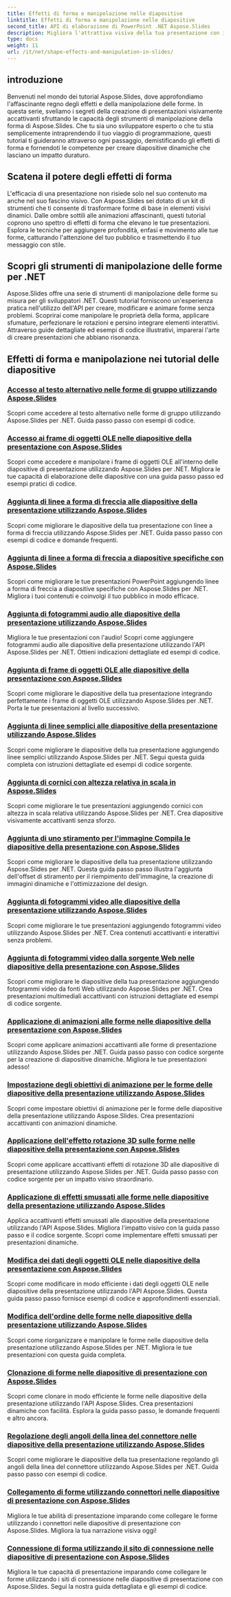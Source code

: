 ```yaml
---
title: Effetti di forma e manipolazione nelle diapositive
linktitle: Effetti di forma e manipolazione nelle diapositive
second_title: API di elaborazione di PowerPoint .NET Aspose.Slides
description: Migliora l'attrattiva visiva della tua presentazione con i tutorial Aspose.Slides sugli effetti di forma e sulla manipolazione. Scopri come creare diapositive straordinarie utilizzando effetti di forma, animazioni e altro ancora.
type: docs
weight: 11
url: /it/net/shape-effects-and-manipulation-in-slides/
---
```


## introduzione

Benvenuti nel mondo dei tutorial Aspose.Slides, dove approfondiamo l'affascinante regno degli effetti e della manipolazione delle forme. In questa serie, sveliamo i segreti della creazione di presentazioni visivamente accattivanti sfruttando le capacità degli strumenti di manipolazione della forma di Aspose.Slides. Che tu sia uno sviluppatore esperto o che tu stia semplicemente intraprendendo il tuo viaggio di programmazione, questi tutorial ti guideranno attraverso ogni passaggio, demistificando gli effetti di forma e fornendoti le competenze per creare diapositive dinamiche che lasciano un impatto duraturo.

## Scatena il potere degli effetti di forma

L'efficacia di una presentazione non risiede solo nel suo contenuto ma anche nel suo fascino visivo. Con Aspose.Slides sei dotato di un kit di strumenti che ti consente di trasformare forme di base in elementi visivi dinamici. Dalle ombre sottili alle animazioni affascinanti, questi tutorial coprono uno spettro di effetti di forma che elevano le tue presentazioni. Esplora le tecniche per aggiungere profondità, enfasi e movimento alle tue forme, catturando l'attenzione del tuo pubblico e trasmettendo il tuo messaggio con stile.

## Scopri gli strumenti di manipolazione delle forme per .NET

Aspose.Slides offre una serie di strumenti di manipolazione delle forme su misura per gli sviluppatori .NET. Questi tutorial forniscono un'esperienza pratica nell'utilizzo dell'API per creare, modificare e animare forme senza problemi. Scoprirai come manipolare le proprietà della forma, applicare sfumature, perfezionare le rotazioni e persino integrare elementi interattivi. Attraverso guide dettagliate ed esempi di codice illustrativi, imparerai l'arte di creare presentazioni che abbiano risonanza.

## Effetti di forma e manipolazione nei tutorial delle diapositive
### [Accesso al testo alternativo nelle forme di gruppo utilizzando Aspose.Slides](./accessing-alt-text-group-shapes/)
Scopri come accedere al testo alternativo nelle forme di gruppo utilizzando Aspose.Slides per .NET. Guida passo passo con esempi di codice.
### [Accesso ai frame di oggetti OLE nelle diapositive della presentazione con Aspose.Slides](./accessing-ole-object-frames/)
Scopri come accedere e manipolare i frame di oggetti OLE all'interno delle diapositive di presentazione utilizzando Aspose.Slides per .NET. Migliora le tue capacità di elaborazione delle diapositive con una guida passo passo ed esempi pratici di codice.
### [Aggiunta di linee a forma di freccia alle diapositive della presentazione utilizzando Aspose.Slides](./adding-arrow-shaped-lines/)
Scopri come migliorare le diapositive della tua presentazione con linee a forma di freccia utilizzando Aspose.Slides per .NET. Guida passo passo con esempi di codice e domande frequenti.
### [Aggiunta di linee a forma di freccia a diapositive specifiche con Aspose.Slides](./adding-arrow-lines-to-specific-slides/)
Scopri come migliorare le tue presentazioni PowerPoint aggiungendo linee a forma di freccia a diapositive specifiche con Aspose.Slides per .NET. Migliora i tuoi contenuti e coinvolgi il tuo pubblico in modo efficace.
### [Aggiunta di fotogrammi audio alle diapositive della presentazione utilizzando Aspose.Slides](./adding-audio-frames/)
Migliora le tue presentazioni con l'audio! Scopri come aggiungere fotogrammi audio alle diapositive della presentazione utilizzando l'API Aspose.Slides per .NET. Ottieni indicazioni dettagliate ed esempi di codice.
### [Aggiunta di frame di oggetti OLE alle diapositive della presentazione con Aspose.Slides](./adding-ole-object-frames/)
Scopri come migliorare le diapositive della tua presentazione integrando perfettamente i frame di oggetti OLE utilizzando Aspose.Slides per .NET. Porta le tue presentazioni al livello successivo.
### [Aggiunta di linee semplici alle diapositive della presentazione utilizzando Aspose.Slides](./adding-plain-lines/)
Scopri come migliorare le diapositive della tua presentazione aggiungendo linee semplici utilizzando Aspose.Slides per .NET. Segui questa guida completa con istruzioni dettagliate ed esempi di codice sorgente.
### [Aggiunta di cornici con altezza relativa in scala in Aspose.Slides](./adding-picture-frames-relative-scale/)
Scopri come migliorare le tue presentazioni aggiungendo cornici con altezza in scala relativa utilizzando Aspose.Slides per .NET. Crea diapositive visivamente accattivanti senza sforzo.
### [Aggiunta di uno stiramento per l'immagine Compila le diapositive della presentazione con Aspose.Slides](./adding-stretch-offset-image-fill/)
Scopri come migliorare le diapositive della tua presentazione utilizzando Aspose.Slides per .NET. Questa guida passo passo illustra l'aggiunta dell'offset di stiramento per il riempimento dell'immagine, la creazione di immagini dinamiche e l'ottimizzazione del design.
### [Aggiunta di fotogrammi video alle diapositive della presentazione utilizzando Aspose.Slides](./adding-video-frames/)
Scopri come migliorare le tue presentazioni aggiungendo fotogrammi video utilizzando Aspose.Slides per .NET. Crea contenuti accattivanti e interattivi senza problemi.
### [Aggiunta di fotogrammi video dalla sorgente Web nelle diapositive della presentazione con Aspose.Slides](./adding-video-frames-from-web-source/)
Scopri come migliorare le diapositive della tua presentazione aggiungendo fotogrammi video da fonti Web utilizzando Aspose.Slides per .NET. Crea presentazioni multimediali accattivanti con istruzioni dettagliate ed esempi di codice sorgente.
### [Applicazione di animazioni alle forme nelle diapositive della presentazione con Aspose.Slides](./applying-animations-to-shapes/)
Scopri come applicare animazioni accattivanti alle forme di presentazione utilizzando Aspose.Slides per .NET. Guida passo passo con codice sorgente per la creazione di diapositive dinamiche. Migliora le tue presentazioni adesso!
### [Impostazione degli obiettivi di animazione per le forme delle diapositive della presentazione utilizzando Aspose.Slides](./setting-animation-targets-shapes/)
Scopri come impostare obiettivi di animazione per le forme delle diapositive della presentazione utilizzando Aspose.Slides. Crea presentazioni accattivanti con animazioni dinamiche.
### [Applicazione dell'effetto rotazione 3D sulle forme nelle diapositive della presentazione con Aspose.Slides](./applying-3d-rotation-effect-shapes/)
Scopri come applicare accattivanti effetti di rotazione 3D alle diapositive di presentazione utilizzando Aspose.Slides per .NET. Guida passo passo con codice sorgente per un impatto visivo straordinario.
### [Applicazione di effetti smussati alle forme nelle diapositive della presentazione utilizzando Aspose.Slides](./applying-bevel-effects-shapes/)
Applica accattivanti effetti smussati alle diapositive della presentazione utilizzando l'API Aspose.Slides. Migliora l'impatto visivo con la guida passo passo e il codice sorgente. Scopri come implementare effetti smussati per presentazioni dinamiche.
### [Modifica dei dati degli oggetti OLE nelle diapositive della presentazione con Aspose.Slides](./changing-ole-object-data/)
Scopri come modificare in modo efficiente i dati degli oggetti OLE nelle diapositive della presentazione utilizzando l'API Aspose.Slides. Questa guida passo passo fornisce esempi di codice e approfondimenti essenziali.
### [Modifica dell'ordine delle forme nelle diapositive della presentazione utilizzando Aspose.Slides](./changing-order-shapes/)
Scopri come riorganizzare e manipolare le forme nelle diapositive della presentazione utilizzando Aspose.Slides per .NET. Migliora le tue presentazioni con questa guida completa.
### [Clonazione di forme nelle diapositive di presentazione con Aspose.Slides](./cloning-shapes/)
Scopri come clonare in modo efficiente le forme nelle diapositive della presentazione utilizzando l'API Aspose.Slides. Crea presentazioni dinamiche con facilità. Esplora la guida passo passo, le domande frequenti e altro ancora.
### [Regolazione degli angoli della linea del connettore nelle diapositive della presentazione utilizzando Aspose.Slides](./adjusting-connector-line-angles/)
Scopri come migliorare le diapositive della tua presentazione regolando gli angoli della linea del connettore utilizzando Aspose.Slides per .NET. Guida passo passo con esempi di codice.
### [Collegamento di forme utilizzando connettori nelle diapositive di presentazione con Aspose.Slides](./connecting-shapes-using-connectors/)
Migliora le tue abilità di presentazione imparando come collegare le forme utilizzando i connettori nelle diapositive di presentazione con Aspose.Slides. Migliora la tua narrazione visiva oggi!
### [Connessione di forma utilizzando il sito di connessione nelle diapositive di presentazione con Aspose.Slides](./connecting-shape-using-connection-site/)
Migliora le tue capacità di presentazione imparando come collegare le forme utilizzando i siti di connessione nelle diapositive di presentazione con Aspose.Slides. Segui la nostra guida dettagliata e gli esempi di codice.